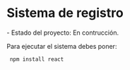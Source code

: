 <h1> Sistema de registro</h1>
- Estado del proyecto: En contrucción.

Para ejecutar el sistema debes poner:

``` npm install react```
